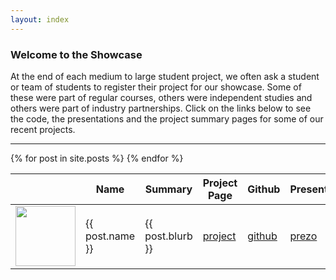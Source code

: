 ```yaml
---
layout: index
---
```

### Welcome to the Showcase

At the end of each medium to large student project, we often ask a student or team of students to register their project for our showcase. Some of these were part of regular courses, others were independent studies and others were part of industry partnerships. Click on the links below to see the code, the presentations and the project summary pages for some of our recent projects.

<hr>
<table id="projects" class="display">
    <thead>
        <tr>
            <th></th>
            <th>Name</th>
            <th>Summary</th>
            <th>Project Page</th>
            <th>Github</th>
            <th>Presentation</th>
            <th>Course</th>
            <th>Date</th>
        </tr>
    </thead>
    <tbody>
      {% for post in site.posts %}
        <tr>
            <td> <img src="{{ post.image }}" height="96" width="96"> </td>
            <td> {{ post.name }} </td>
            <td> {{ post.blurb }} </td>
            <td> <a href="{{ post.portfolio }}">project</a> </td>
            <td> <a href="{{ post.github }}">github</a>  </td>
            <td> <a href="{{ post.presentation }}">prezo</a>  </td>
            <td> {{ post.course }} </td>
            <td> {{ post.semester}} </td>
        </tr>
      {% endfor %}
    </tbody>
</table>
